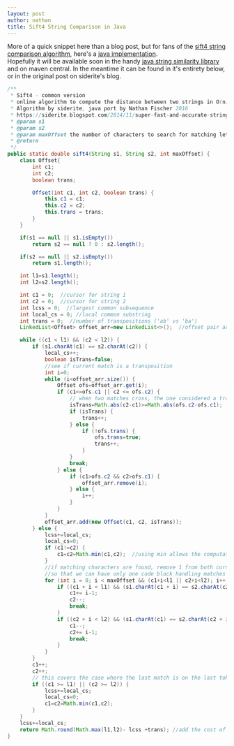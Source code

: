 ```yaml
---
layout: post
author: nathan
title: Sift4 String Comparison in Java
---
```


More of a quick snippet here than a blog post, but for fans of the [sift4 string comparison algorithm](https://siderite.blogspot.com/2014/11/super-fast-and-accurate-string-distance.html), here's a [java implementation](https://gist.github.com/kag0/5fe7ba9f3f400c00c74698924e5fe4d0).  
Hopefully it will be available soon in the handy [java string similarity library](https://github.com/tdebatty/java-string-similarity) and on maven central. In the meantime it can be found in it's entirety below, or in the original post on siderite's blog.

```java
/**
 * Sift4 - common version
 * online algorithm to compute the distance between two strings in O(n)
 * Algorithm by siderite, java port by Nathan Fischer 2016
 * https://siderite.blogspot.com/2014/11/super-fast-and-accurate-string-distance.html
 * @param s1
 * @param s2
 * @param maxOffset the number of characters to search for matching letters
 * @return
 */
public static double sift4(String s1, String s2, int maxOffset) {
	class Offset{
		int c1;
		int c2;
		boolean trans;

		Offset(int c1, int c2, boolean trans) {
			this.c1 = c1;
			this.c2 = c2;
			this.trans = trans;
		}
	}

	if(s1 == null || s1.isEmpty())
		return s2 == null ? 0 : s2.length();

	if(s2 == null || s2.isEmpty())
		return s1.length();

	int l1=s1.length();
	int l2=s2.length();

	int c1 = 0;  //cursor for string 1
	int c2 = 0;  //cursor for string 2
	int lcss = 0;  //largest common subsequence
	int local_cs = 0; //local common substring
	int trans = 0;  //number of transpositions ('ab' vs 'ba')
	LinkedList<Offset> offset_arr=new LinkedList<>();  //offset pair array, for computing the transpositions

	while ((c1 < l1) && (c2 < l2)) {
		if (s1.charAt(c1) == s2.charAt(c2)) {
			local_cs++;
			boolean isTrans=false;
			//see if current match is a transposition
			int i=0;
			while (i<offset_arr.size()) {
				Offset ofs=offset_arr.get(i);
				if (c1<=ofs.c1 || c2 <= ofs.c2) {
					// when two matches cross, the one considered a transposition is the one with the largest difference in offsets
					isTrans=Math.abs(c2-c1)>=Math.abs(ofs.c2-ofs.c1);
					if (isTrans) {
						trans++;
					} else {
						if (!ofs.trans) {
							ofs.trans=true;
							trans++;
						}
					}
					break;
				} else {
					if (c1>ofs.c2 && c2>ofs.c1) {
						offset_arr.remove(i);
					} else {
						i++;
					}
				}
			}
			offset_arr.add(new Offset(c1, c2, isTrans));
		} else {
			lcss+=local_cs;
			local_cs=0;
			if (c1!=c2) {
				c1=c2=Math.min(c1,c2);  //using min allows the computation of transpositions
			}
			//if matching characters are found, remove 1 from both cursors (they get incremented at the end of the loop)
			//so that we can have only one code block handling matches
			for (int i = 0; i < maxOffset && (c1+i<l1 || c2+i<l2); i++) {
				if ((c1 + i < l1) && (s1.charAt(c1 + i) == s2.charAt(c2))) {
					c1+= i-1;
					c2--;
					break;
				}
				if ((c2 + i < l2) && (s1.charAt(c1) == s2.charAt(c2 + i))) {
					c1--;
					c2+= i-1;
					break;
				}
			}
		}
		c1++;
		c2++;
		// this covers the case where the last match is on the last token in list, so that it can compute transpositions correctly
		if ((c1 >= l1) || (c2 >= l2)) {
			lcss+=local_cs;
			local_cs=0;
			c1=c2=Math.min(c1,c2);
		}
	}
	lcss+=local_cs;
	return Math.round(Math.max(l1,l2)- lcss +trans); //add the cost of transpositions to the final result
}
```
